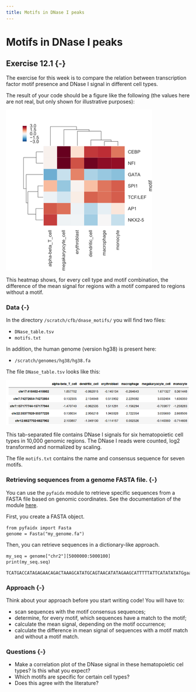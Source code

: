 ```yaml
---
title: Motifs in DNase I peaks
---
```


# Motifs in DNase I peaks

## **Exercise** 12.1 {-}

The exercise for this week is to compare the relation between transcription factor motif presence and DNase I signal in different cell types.

The result of your code should be a figure like the following (the values here are not real, but only shown for illustrative purposes):

![Figure 1: Example heatmap for this exercise.](img/dnase_motifs_heatmap.png)

This heatmap shows, for every cell type and motif combination, the difference of the mean signal for regions with a motif compared to regions without a motif.

### Data {-}

In the directory `/scratch/cfb/dnase_motifs/` you will find two files:

* `DNase_table.tsv` 
* `motifs.txt`

In addition, the human genome (version hg38) is present here:

* `/scratch/genomes/hg38/hg38.fa`

The file `DNase_table.tsv` looks like this:

![Figure 2: Contents of DNase_table.tsv.](img/dnase_table.png)

This tab-separated file contains DNase I signals for six hematopoietic cell types in 10,000 genomic regions. The DNase I reads were counted, log2 transformed and normalized by scaling.

The file `motifs.txt` contains the name and consensus sequence for seven motifs.

### Retrieving sequences from a genome FASTA file. {-}

You can use the `pyfaidx` module to retrieve specific sequences from a FASTA file based on genomic coordinates. See the documentation of the module [here](https://pythonhosted.org/pyfaidx/).

First, you create a FASTA object.

```{.python}
from pyfaidx import Fasta
genome = Fasta("my_genome.fa")
```

Then, you can retrieve sequences in a dictionary-like approach.

```{.python}
my_seq = genome["chr2"][5000000:5000100]
print(my_seq.seq)
```

```
TCATGACCATAGAGAACAGACTAAAGCATATGCAGTAACATATAGAAGCATTTTTATTCATATATATGgaaagcctggaagcaatgacatcttagttgca
```

### Approach {-}

Think about your approach before you start writing code!
You will have to:

* scan sequences with the motif consensus sequences;
* determine, for every motif, which sequences have a match to the motif;
* calculate the mean signal, depending on the motif occurrence;
* calculate the difference in mean signal of sequences with a motif match and without a motif match.

### Questions {-}

* Make a correlation plot of the DNase signal in these hematopoietic cel types? Is this what you expect?
* Which motifs are specific for certain cell types?
* Does this agree with the literature?
